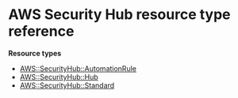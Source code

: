 # AWS Security Hub resource type reference<a name="AWS_SecurityHub"></a>

**Resource types**
+ [AWS::SecurityHub::AutomationRule](aws-resource-securityhub-automationrule.md)
+ [AWS::SecurityHub::Hub](aws-resource-securityhub-hub.md)
+ [AWS::SecurityHub::Standard](aws-resource-securityhub-standard.md)